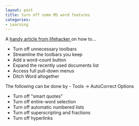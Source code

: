 ```yaml
---
layout: post
title: turn off some MS word features
categories:
- Learning
---
```



A [handy article from lifehacker ](http://lifehacker.com/software/word/alpha-geek-make-microsoft-word-less-annoying-244859.php)on how to...

- Turn off unnecessary toolbars
- Streamline the toolbars you keep
- Add a word-count button
- Expand the recently used documents list
- Access full pull-down menus
- Ditch Word altogether

The following can be done by - Tools -> AutoCorrect Options
- Turn off "smart quotes"
- Turn off entire-word selection
- Turn off automatic numbered lists
- Turn off superscripting and fractions
- Turn off hyperlinks
